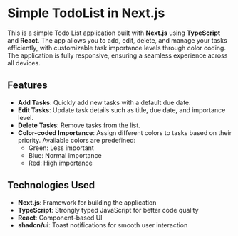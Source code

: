 # Simple TodoList in Next.js

This is a simple Todo List application built with **Next.js** using **TypeScript** and **React**. The app allows you to add, edit, delete, and manage your tasks efficiently, with customizable task importance levels through color coding. The application is fully responsive, ensuring a seamless experience across all devices.

## Features

- **Add Tasks**: Quickly add new tasks with a default due date.
- **Edit Tasks**: Update task details such as title, due date, and importance level.
- **Delete Tasks**: Remove tasks from the list.
- **Color-coded Importance**: Assign different colors to tasks based on their priority. Available colors are predefined:
  - Green: Less important
  - Blue: Normal importance
  - Red: High importance

## Technologies Used

- **Next.js**: Framework for building the application
- **TypeScript**: Strongly typed JavaScript for better code quality
- **React**: Component-based UI
- **shadcn/ui**: Toast notifications for smooth user interaction

